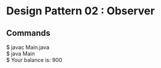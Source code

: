# Design Pattern 02 : Observer

## Commands


   $ javac Main.java <br>
   $ java Main <br>
   $ Your balance is: 900